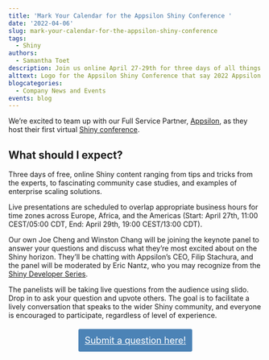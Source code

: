 ```yaml
---
title: 'Mark Your Calendar for the Appsilon Shiny Conference '
date: '2022-04-06'
slug: mark-your-calendar-for-the-appsilon-shiny-conference
tags:
  - Shiny
authors:
  - Samantha Toet
description: Join us online April 27-29th for three days of all things Shiny.
alttext: Logo for the Appsilon Shiny Conference that say 2022 Appsilon Shiny Conference April 27 through 29 online, bringing the Shiny community together, with the Appsilon and RStudio logo and a blue background with hexagons
blogcategories:
  - Company News and Events
events: blog
---
```


We’re excited to team up with our Full Service Partner, <a href="https://appsilon.com/" target = "_blank">Appsilon</a>, as they host their first virtual <a href="https://appsilon.com/2022-appsilon-shiny-conference/" target = "_blank">Shiny conference</a>.

## What should I expect?

Three days of free, online Shiny content ranging from tips and tricks from the experts, to fascinating community case studies, and examples of enterprise scaling solutions. 

Live presentations are scheduled to overlap appropriate business hours for time zones across Europe, Africa, and the Americas (Start: April 27th, 11:00 CEST/05:00 CDT, End: April 29th, 19:00 CEST/13:00 CDT). 

Our own Joe Cheng and Winston Chang will be joining the keynote panel to answer your questions and discuss what they’re most excited about on the Shiny horizon. They’ll be chatting with Appsilon’s CEO, Filip Stachura, and the panel will be moderated by Eric Nantz, who you may recognize from the <a href="https://shinydevseries.com/" target = "_blank">Shiny Developer Series</a>. 

The panelists will be taking live questions from the audience using slido. Drop in to ask your question and upvote others. The goal is to facilitate a lively conversation that speaks to the wider Shiny community, and everyone is encouraged to participate, regardless of level of experience. 

<br>
<center>
<a href="https://rstd.io/appsilon-shiny-conf" style="padding: 12px; border: none; font-size: 18px; border-radius: 3px; background-color: #4c83b6; color: #fff; box-shadow: 0, 1px, 3px, 0px, rgba(0,0,0,0.10);">Submit a question here!</a>
</center>

## How can I sign up? 

Registration is free and open to everyone around the world. Go ahead and reserve your spot here: <a href="https://shinyconf.com" target = "_blank">shinyconf.com</a>

The team is using Hoppin to deliver a seamless conference experience where participants can connect with each other while watching talks and tutorials. Talks range from 5 to 20 minutes, so there should be a variety of content interesting to everyone. You can also see an early sneak peek of the speaker lineup and talk titles on the conference website.
<br>
<center>
<a href="https://shinyconf.com" style="padding: 12px; border: none; font-size: 18px; border-radius: 3px; background-color: #4c83b6; color: #fff; box-shadow: 0, 1px, 3px, 0px, rgba(0,0,0,0.10);">Register now!</a>
</center>

## Where can I learn more? 

Visit <a href="https://appsilon.com/2022-appsilon-shiny-conference/" target = "_blank">shinyconf.com</a> to learn more about the types of talks, the organizing committee, and to see the Code of Conduct and adherence to accessibility standards. 

<center>
<a href="https://appsilon.com/2022-appsilon-shiny-conference/" style="padding: 12px; border: none; font-size: 18px; border-radius: 3px; background-color: #4c83b6; color: #fff; box-shadow: 0, 1px, 3px, 0px, rgba(0,0,0,0.10);">Learn more!</a>
</center>
<br>
We look forward to seeing you online! 
